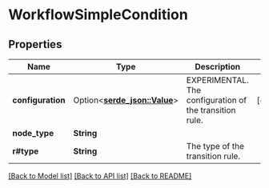 # WorkflowSimpleCondition

## Properties

Name | Type | Description | Notes
------------ | ------------- | ------------- | -------------
**configuration** | Option<[**serde_json::Value**](.md)> | EXPERIMENTAL. The configuration of the transition rule. | [optional]
**node_type** | **String** |  | 
**r#type** | **String** | The type of the transition rule. | 

[[Back to Model list]](../README.md#documentation-for-models) [[Back to API list]](../README.md#documentation-for-api-endpoints) [[Back to README]](../README.md)


